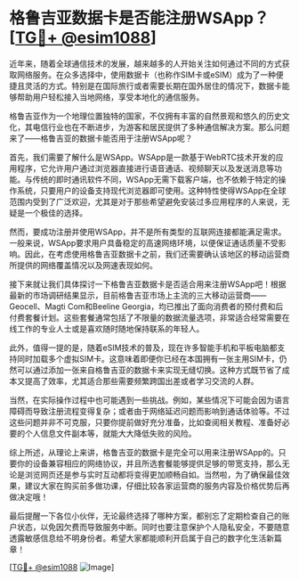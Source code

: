 # 格鲁吉亚数据卡是否能注册WSApp？[[TG💪+ @esim1088](https://t.me/s/esim1088)]

近年来，随着全球通信技术的发展，越来越多的人开始关注如何通过不同的方式获取网络服务。在众多选择中，使用数据卡（也称作SIM卡或eSIM）成为了一种便捷且灵活的方式。特别是在国际旅行或者需要长期在国外居住的情况下，数据卡能够帮助用户轻松接入当地网络，享受本地化的通信服务。

格鲁吉亚作为一个地理位置独特的国家，不仅拥有丰富的自然景观和悠久的历史文化，其电信行业也在不断进步，为游客和居民提供了多种通信解决方案。那么问题来了——格鲁吉亚的数据卡能否用于注册WSApp呢？

首先，我们需要了解什么是WSApp。WSApp是一款基于WebRTC技术开发的应用程序，它允许用户通过浏览器直接进行语音通话、视频聊天以及发送消息等功能。与传统的即时通讯软件不同，WSApp无需下载客户端，也不依赖于特定的操作系统，只要用户的设备支持现代浏览器即可使用。这种特性使得WSApp在全球范围内受到了广泛欢迎，尤其是对于那些希望避免安装过多应用程序的人来说，无疑是一个极佳的选择。

然而，要成功注册并使用WSApp，并不是所有类型的互联网连接都能满足需求。一般来说，WSApp要求用户具备稳定的高速网络环境，以便保证通话质量不受影响。因此，在考虑使用格鲁吉亚数据卡之前，我们还需要确认该地区的移动运营商所提供的网络覆盖情况以及网速表现如何。

接下来就让我们具体探讨一下格鲁吉亚数据卡是否适合用来注册WSApp吧！根据最新的市场调研结果显示，目前格鲁吉亚市场上主流的三大移动运营商——Geocell、Magti Com和Beeline Georgia，均已推出了面向消费者的预付费和后付费套餐计划。这些套餐通常包括了不限量的数据流量选项，非常适合经常需要在线工作的专业人士或是喜欢随时随地保持联系的年轻人。

此外，值得一提的是，随着eSIM技术的普及，现在许多智能手机和平板电脑都支持同时加载多个虚拟SIM卡。这意味着即便你已经在本国拥有一张主用SIM卡，仍然可以通过添加一张来自格鲁吉亚的数据卡来实现无缝切换。这种方式既节省了成本又提高了效率，尤其适合那些需要频繁跨国出差或者学习交流的人群。

当然，在实际操作过程中也可能遇到一些挑战。例如，某些情况下可能会因为语言障碍而导致注册流程变得复杂；或者由于网络延迟问题而影响到通话体验等。不过这些问题并非不可克服，只要你提前做好充分准备，比如查阅相关教程、准备好必要的个人信息文件副本等，就能大大降低失败的风险。

综上所述，从理论上来讲，格鲁吉亚的数据卡是完全可以用来注册WSApp的。只要你的设备兼容相应的网络协议，并且所选套餐能够提供足够的带宽支持，那么无论是浏览网页还是参与实时互动都将变得更加顺畅自如。当然啦，为了确保最佳效果，建议大家在购买前多做功课，仔细比较各家运营商的服务内容及价格优势后再做决定哦！

最后提醒一下各位小伙伴，无论最终选择了哪种方案，都别忘了定期检查自己的账户状态，以免因欠费而导致服务中断。同时也要注意保护个人隐私安全，不要随意透露敏感信息给不明身份者。希望大家都能顺利开启属于自己的数字化生活新篇章！

[[TG💪+ @esim1088](https://t.me/s/esim1088) ![Image](https://i.postimg.cc/4NQfJmqS/Snipaste-2025-05-13-00-14-12.png)]